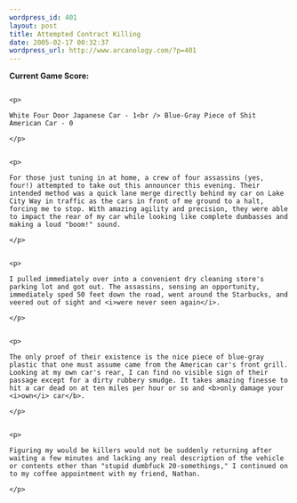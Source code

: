 ```yaml
--- 
wordpress_id: 401
layout: post
title: Attempted Contract Killing
date: 2005-02-17 00:32:37
wordpress_url: http://www.arcanology.com/?p=401
---
```

<p>
                                                                                                                                                                                                                                                                                                                                                                                                                                                                                                                                                                                                                                                                                                          <b>Current Game Score:</b>
                                                                                                                                                                                                                                                                                                                                                                                                                                                                                                                                                                                                                                                                                                        </p>
                                                                                                                                                                                                                                                                                                                                                                                                                                                                                                                                                                                                                                                                                                        
                                                                                                                                                                                                                                                                                                                                                                                                                                                                                                                                                                                                                                                                                                        <p>
                                                                                                                                                                                                                                                                                                                                                                                                                                                                                                                                                                                                                                                                                                          White Four Door Japanese Car - 1<br /> Blue-Gray Piece of Shit American Car - 0
                                                                                                                                                                                                                                                                                                                                                                                                                                                                                                                                                                                                                                                                                                        </p>
                                                                                                                                                                                                                                                                                                                                                                                                                                                                                                                                                                                                                                                                                                        
                                                                                                                                                                                                                                                                                                                                                                                                                                                                                                                                                                                                                                                                                                        <p>
                                                                                                                                                                                                                                                                                                                                                                                                                                                                                                                                                                                                                                                                                                          For those just tuning in at home, a crew of four assassins (yes, four!) attempted to take out this announcer this evening. Their intended method was a quick lane merge directly behind my car on Lake City Way in traffic as the cars in front of me ground to a halt, forcing me to stop. With amazing agility and precision, they were able to impact the rear of my car while looking like complete dumbasses and making a loud "boom!" sound.
                                                                                                                                                                                                                                                                                                                                                                                                                                                                                                                                                                                                                                                                                                        </p>
                                                                                                                                                                                                                                                                                                                                                                                                                                                                                                                                                                                                                                                                                                        
                                                                                                                                                                                                                                                                                                                                                                                                                                                                                                                                                                                                                                                                                                        <p>
                                                                                                                                                                                                                                                                                                                                                                                                                                                                                                                                                                                                                                                                                                          I pulled immediately over into a convenient dry cleaning store's parking lot and got out. The assassins, sensing an opportunity, immediately sped 50 feet down the road, went around the Starbucks, and veered out of sight and <i>were never seen again</i>.
                                                                                                                                                                                                                                                                                                                                                                                                                                                                                                                                                                                                                                                                                                        </p>
                                                                                                                                                                                                                                                                                                                                                                                                                                                                                                                                                                                                                                                                                                        
                                                                                                                                                                                                                                                                                                                                                                                                                                                                                                                                                                                                                                                                                                        <p>
                                                                                                                                                                                                                                                                                                                                                                                                                                                                                                                                                                                                                                                                                                          The only proof of their existence is the nice piece of blue-gray plastic that one must assume came from the American car's front grill. Looking at my own car's rear, I can find no visible sign of their passage except for a dirty rubbery smudge. It takes amazing finesse to hit a car dead on at ten miles per hour or so and <b>only damage your <i>own</i> car</b>.
                                                                                                                                                                                                                                                                                                                                                                                                                                                                                                                                                                                                                                                                                                        </p>
                                                                                                                                                                                                                                                                                                                                                                                                                                                                                                                                                                                                                                                                                                        
                                                                                                                                                                                                                                                                                                                                                                                                                                                                                                                                                                                                                                                                                                        <p>
                                                                                                                                                                                                                                                                                                                                                                                                                                                                                                                                                                                                                                                                                                          Figuring my would be killers would not be suddenly returning after waiting a few minutes and lacking any real description of the vehicle or contents other than "stupid dumbfuck 20-somethings," I continued on to my coffee appointment with my friend, Nathan.
                                                                                                                                                                                                                                                                                                                                                                                                                                                                                                                                                                                                                                                                                                        </p>